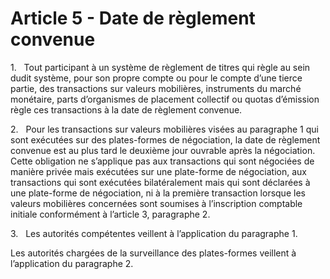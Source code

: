 # Article 5 - Date de règlement convenue


1.   Tout participant à un système de règlement de titres qui règle au sein dudit système, pour son propre compte ou pour le compte d’une tierce partie, des transactions sur valeurs mobilières, instruments du marché monétaire, parts d’organismes de placement collectif ou quotas d’émission règle ces transactions à la date de règlement convenue.

2.   Pour les transactions sur valeurs mobilières visées au paragraphe 1 qui sont exécutées sur des plates-formes de négociation, la date de règlement convenue est au plus tard le deuxième jour ouvrable après la négociation. Cette obligation ne s’applique pas aux transactions qui sont négociées de manière privée mais exécutées sur une plate-forme de négociation, aux transactions qui sont exécutées bilatéralement mais qui sont déclarées à une plate-forme de négociation, ni à la première transaction lorsque les valeurs mobilières concernées sont soumises à l’inscription comptable initiale conformément à l’article 3, paragraphe 2.

3.   Les autorités compétentes veillent à l’application du paragraphe 1.

Les autorités chargées de la surveillance des plates-formes veillent à l’application du paragraphe 2.
